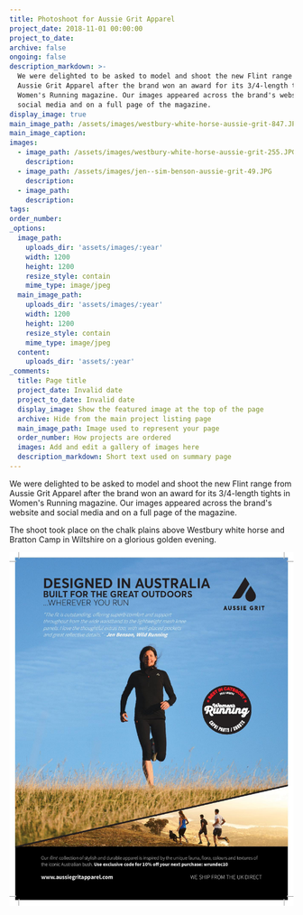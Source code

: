```yaml
---
title: Photoshoot for Aussie Grit Apparel
project_date: 2018-11-01 00:00:00
project_to_date:
archive: false
ongoing: false
description_markdown: >-
  We were delighted to be asked to model and shoot the new Flint range from
  Aussie Grit Apparel after the brand won an award for its 3/4-length tights in
  Women's Running magazine. Our images appeared across the brand's website and
  social media and on a full page of the magazine.
display_image: true
main_image_path: /assets/images/westbury-white-horse-aussie-grit-847.JPG
main_image_caption:
images:
  - image_path: /assets/images/westbury-white-horse-aussie-grit-255.JPG
    description:
  - image_path: /assets/images/jen--sim-benson-aussie-grit-49.JPG
    description:
  - image_path:
    description:
tags:
order_number:
_options:
  image_path:
    uploads_dir: 'assets/images/:year'
    width: 1200
    height: 1200
    resize_style: contain
    mime_type: image/jpeg
  main_image_path:
    uploads_dir: 'assets/images/:year'
    width: 1200
    height: 1200
    resize_style: contain
    mime_type: image/jpeg
  content:
    uploads_dir: 'assets/:year'
_comments:
  title: Page title
  project_date: Invalid date
  project_to_date: Invalid date
  display_image: Show the featured image at the top of the page
  archive: Hide from the main project listing page
  main_image_path: Image used to represent your page
  order_number: How projects are ordered
  images: Add and edit a gallery of images here
  description_markdown: Short text used on summary page
---
```


We were delighted to be asked to model and shoot the new Flint range from Aussie Grit Apparel after the brand won an award for its 3/4-length tights in Women's Running magazine. Our images appeared across the brand's website and social media and on a full page of the magazine.

The shoot took place on the chalk plains above Westbury white horse and Bratton Camp in Wiltshire on a glorious golden evening.

![](/assets/aussie-grit-women-s-running-page-1.jpg)